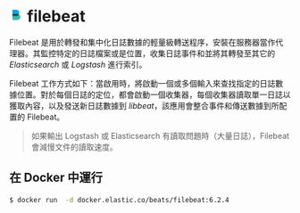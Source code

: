 # <img src="../img/filebeat/img-01.jpg" alt="filebeat-logo" width="5%"></a>  filebeat

Filebeat 是用於轉發和集中化日誌數據的輕量級轉送程序，安裝在服務器當作代理器。其監控特定的日誌檔案或是位置，收集日誌事件和並將其轉發至其它的 *Elasticsearch* 或 *Logstash* 進行索引。

Filebeat 工作方式如下：當啟用時，將啟動一個或多個輸入來查找指定的日誌數據位置。對於每個日誌的定位，都會啟動一個收集器，每個收集器讀取單一日誌以獲取內容，以及發送新日誌數據到 *libbeat*，該應用會整合事件和傳送數據到所配置的 Filebeat。

> 如果輸出 Logstash 或 Elasticsearch 有讀取問題時（大量日誌），Filebeat 會減慢文件的讀取速度。

## 在 Docker 中運行

```bash
$ docker run  -d docker.elastic.co/beats/filebeat:6.2.4
```
